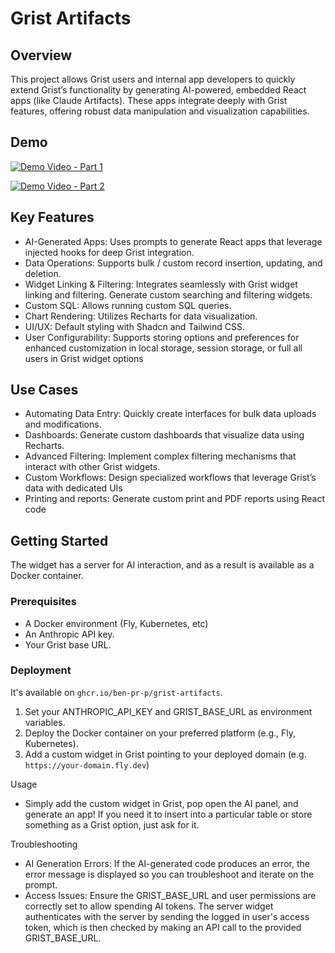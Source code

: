 # Grist Artifacts

## Overview

This project allows Grist users and internal app developers to quickly extend Grist’s functionality by generating AI-powered, embedded React apps (like Claude Artifacts). These apps integrate deeply with Grist features, offering robust data manipulation and visualization capabilities.

## Demo

[![Demo Video - Part 1](https://cdn.loom.com/sessions/thumbnails/a76ccf7ea9cf4712acd7309a8c3154ce-with-play.gif)](https://www.loom.com/share/a76ccf7ea9cf4712acd7309a8c3154ce?sid=2da6719e-639d-4fbc-b769-8ab4d1e7064f)

[![Demo Video - Part 2](https://cdn.loom.com/sessions/thumbnails/cf0b8fc9cc3448508c8721796c56e331-with-play.gif)](https://www.loom.com/share/cf0b8fc9cc3448508c8721796c56e331?sid=0a35a018-bd1f-4e6e-b539-3d27a5276533)

## Key Features

- AI-Generated Apps: Uses prompts to generate React apps that leverage injected hooks for deep Grist integration.
- Data Operations: Supports bulk / custom record insertion, updating, and deletion.
- Widget Linking & Filtering: Integrates seamlessly with Grist widget linking and filtering. Generate custom searching and filtering widgets.
- Custom SQL: Allows running custom SQL queries.
- Chart Rendering: Utilizes Recharts for data visualization.
- UI/UX: Default styling with Shadcn and Tailwind CSS.
- User Configurability: Supports storing options and preferences for enhanced customization in local storage, session storage, or full all users in Grist widget options 

## Use Cases
-	Automating Data Entry: Quickly create interfaces for bulk data uploads and modifications.
-	Dashboards: Generate custom dashboards that visualize data using Recharts.
-	Advanced Filtering: Implement complex filtering mechanisms that interact with other Grist widgets.
-	Custom Workflows: Design specialized workflows that leverage Grist’s data with dedicated UIs
- Printing and reports: Generate custom print and PDF reports using React code

## Getting Started

The widget has a server for AI interaction, and as a result is available as a Docker container.

### Prerequisites
- A Docker environment (Fly, Kubernetes, etc)
- An Anthropic API key.
- Your Grist base URL.

### Deployment

It's available on `ghcr.io/ben-pr-p/grist-artifacts`.

1.	Set your ANTHROPIC_API_KEY and GRIST_BASE_URL as environment variables.
2.	Deploy the Docker container on your preferred platform (e.g., Fly, Kubernetes).
3.	Add a custom widget in Grist pointing to your deployed domain (e.g. `https://your-domain.fly.dev`)

Usage
- Simply add the custom widget in Grist, pop open the AI panel, and generate an app! If you need
	it to insert into a particular table or store something as a Grist option, just ask for it.

Troubleshooting
- AI Generation Errors: If the AI-generated code produces an error, the error message is displayed so you can troubleshoot and iterate on the prompt.
- Access Issues: Ensure the GRIST_BASE_URL and user permissions are correctly set to allow spending AI tokens. The server widget authenticates with the server by sending the logged in user's access token, which is then checked by making an API call to the provided GRIST_BASE_URL.
